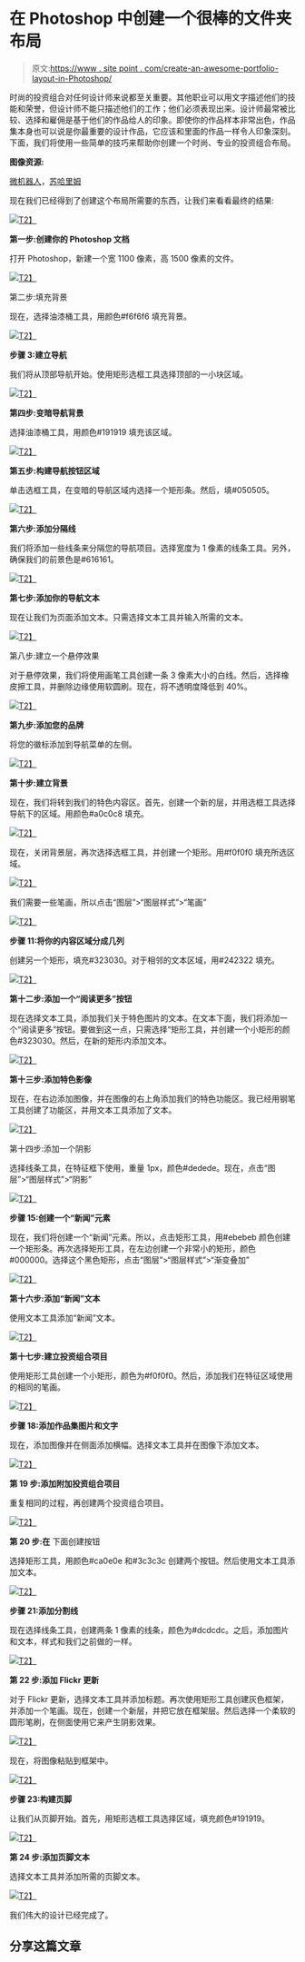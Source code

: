 # 在 Photoshop 中创建一个很棒的文件夹布局

> 原文:[https://www . site point . com/create-an-awesome-portfolio-layout-in-Photoshop/](https://www.sitepoint.com/create-an-awesome-portfolio-layout-in-photoshop/)

时尚的投资组合对任何设计师来说都至关重要。其他职业可以用文字描述他们的技能和荣誉，但设计师不能只描述他们的工作；他们必须表现出来。设计师最常被比较、选择和雇佣是基于他们的作品给人的印象。即使你的作品样本非常出色，作品集本身也可以说是你最重要的设计作品，它应该和里面的作品一样令人印象深刻。下面，我们将使用一些简单的技巧来帮助你创建一个时尚、专业的投资组合布局。

**图像资源:**

[微机器人](https://new.microbot.ch/)，[苏哈里姆](http://www.behance.net/sugarrhyme)

现在我们已经得到了创建这个布局所需要的东西，让我们来看看最终的结果:

[![](../Images/aafc5ae0a47a962bd55652be8c709da7.png)T2】](https://www.sitepoint.com/wp-content/uploads/2012/02/Final-result2.jpg)

**第一步:创建你的 Photoshop 文档** 

打开 Photoshop，新建一个宽 1100 像素，高 1500 像素的文件。

[![](../Images/d309692bab6d6df351682b1307296a44.png)T2】](https://www.sitepoint.com/wp-content/uploads/2012/02/Step-1.jpg)

第二步:填充背景

现在，选择油漆桶工具，用颜色#f6f6f6 填充背景。

[![](../Images/5caf706f160aaab547a2c74afb576a45.png)T2】](https://www.sitepoint.com/wp-content/uploads/2012/02/Step-2.jpg)

**步骤 3:建立导航** 

我们将从顶部导航开始。使用矩形选框工具选择顶部的一小块区域。

[![](../Images/c38c431b521886446a6d61a80e9041b3.png)T2】](https://www.sitepoint.com/wp-content/uploads/2012/02/Step-3.jpg)

**第四步:变暗导航背景** 

选择油漆桶工具，用颜色#191919 填充该区域。

[![](../Images/8b5fc6aa49482212b3ca7a375bbc06e1.png)T2】](https://www.sitepoint.com/wp-content/uploads/2012/02/Step-4.jpg)

**第五步:构建导航按钮区域** 

单击选框工具，在变暗的导航区域内选择一个矩形条。然后，填#050505。

[![](../Images/9e6c8b5a199885a83264cc78526f1e76.png)T2】](https://www.sitepoint.com/wp-content/uploads/2012/02/Step-5.jpg)

**第六步:添加分隔线** 

我们将添加一些线条来分隔您的导航项目。选择宽度为 1 像素的线条工具。另外，确保我们的前景色是#616161。

[![](../Images/84cc5eccc38bffb1d0305b63d1b4ea45.png)T2】](https://www.sitepoint.com/wp-content/uploads/2012/02/Step-6.jpg)

**第七步:添加你的导航文本** 

现在让我们为页面添加文本。只需选择文本工具并输入所需的文本。

[![](../Images/e8e6720b8bb9a68b26bc97070ff4d672.png)T2】](https://www.sitepoint.com/wp-content/uploads/2012/02/Step-7.jpg)

第八步:建立一个悬停效果

对于悬停效果，我们将使用画笔工具创建一条 3 像素大小的白线。然后，选择橡皮擦工具，并删除边缘使用软圆刷。现在，将不透明度降低到 40%。

[![](../Images/e0602a9ebf78aeb47339adb2781f0738.png)T2】](https://www.sitepoint.com/wp-content/uploads/2012/02/Step-8.jpg)

**第九步:添加您的品牌** 

将您的徽标添加到导航菜单的左侧。

[![](../Images/799c2f9ca75c0fe82e33dbc48eb7dd62.png)T2】](https://www.sitepoint.com/wp-content/uploads/2012/02/Step-9.jpg)

**第十步:建立背景** 

现在，我们将转到我们的特色内容区。首先，创建一个新的层，并用选框工具选择导航下的区域。用颜色#a0c0c8 填充。

[![](../Images/d7392e1d901f5910e880ee25f1919534.png)T2】](https://www.sitepoint.com/wp-content/uploads/2012/02/Step-10a.jpg)

现在，关闭背景层，再次选择选框工具，并创建一个矩形。用#f0f0f0 填充所选区域。

[![](../Images/691394ee836a929b54b604e8908eebae.png)T2】](https://www.sitepoint.com/wp-content/uploads/2012/02/Step-10b.jpg)

我们需要一些笔画，所以点击“图层”>“图层样式”>“笔画”

[![](../Images/ec8ee4f6c18a0925647c0364b6cd0467.png)T2】](https://www.sitepoint.com/wp-content/uploads/2012/02/Step-10c.jpg)

**步骤 11:将你的内容区域分成几列** 

创建另一个矩形，填充#323030。对于相邻的文本区域，用#242322 填充。

[![](../Images/2e159e1697f4d6ffcddc5356f140e1e9.png)T2】](https://www.sitepoint.com/wp-content/uploads/2012/02/Step-11.jpg)

**第十二步:添加一个“阅读更多”按钮** 

现在选择文本工具，添加我们关于特色图片的文本。在文本下面，我们将添加一个“阅读更多”按钮。要做到这一点，只需选择“矩形工具，并创建一个小矩形的颜色#323030。然后，在新的矩形内添加文本。

[![](../Images/e6d58652c1a46149189f11b83bfe620c.png)T2】](https://www.sitepoint.com/wp-content/uploads/2012/02/Step-12.jpg)

**第十三步:添加特色影像** 

现在，在右边添加图像，并在图像的右上角添加我们的特色功能区。我已经用钢笔工具创建了功能区，并用文本工具添加了文本。

[![](../Images/ceaabc547dee49493e3f1f9d20102c0d.png)T2】](https://www.sitepoint.com/wp-content/uploads/2012/02/Step-13.jpg)

第十四步:添加一个阴影

选择线条工具，在特征框下使用，重量 1px，颜色#dedede。现在，点击“图层”>“图层样式”>“阴影”

[![](../Images/8ae4c33485224e709808cc61aa9a1b85.png)T2】](https://www.sitepoint.com/wp-content/uploads/2012/02/Step-14.jpg)

**步骤 15:创建一个“新闻”元素** 

现在，我们将创建一个“新闻”元素。所以，点击矩形工具，用#ebebeb 颜色创建一个矩形条。再次选择矩形工具，在左边创建一个非常小的矩形，颜色#000000。选择这个黑色矩形，点击“图层”>“图层样式”>“渐变叠加”

[![](../Images/7462aaf513a37059420f7be201c9d7ea.png)T2】](https://www.sitepoint.com/wp-content/uploads/2012/02/Step-15.jpg)

**第十六步:添加“新闻”文本** 

使用文本工具添加“新闻”文本。

[![](../Images/e9f16bd8a85ae9ea14be2522f715c306.png)T2】](https://www.sitepoint.com/wp-content/uploads/2012/02/Step-16.jpg)

**第十七步:建立投资组合项目** 

使用矩形工具创建一个小矩形，颜色为#f0f0f0。然后，添加我们在特征区域使用的相同的笔画。

[![](../Images/cf365fb7533880b138abc221290e1242.png)T2】](https://www.sitepoint.com/wp-content/uploads/2012/02/Step-17.jpg)

**步骤 18:添加作品集图片和文字** 

现在，添加图像并在侧面添加横幅。选择文本工具并在图像下添加文本。

[![](../Images/87ce48b311660c580bc3d9a07cc91e17.png)T2】](https://www.sitepoint.com/wp-content/uploads/2012/02/Step-18.jpg)

**第 19 步:添加附加投资组合项目** 

重复相同的过程，再创建两个投资组合项目。

[![](../Images/782918578b57512a91e32c5ba62fd342.png)T2】](https://www.sitepoint.com/wp-content/uploads/2012/02/Step-19.jpg)

**第 20 步:在** 下面创建按钮

选择矩形工具，用颜色#ca0e0e 和#3c3c3c 创建两个按钮。然后使用文本工具添加文本。

[![](../Images/e1f3d3f015034fda4118bc4399589318.png)T2】](https://www.sitepoint.com/wp-content/uploads/2012/02/Step-20.jpg)

**步骤 21:添加分割线** 

现在选择线条工具，创建两条 1 像素的线条，颜色为#dcdcdc。之后，添加图片和文本，样式和我们之前做的一样。

[![](../Images/1b7bcb250ec632e6f35f69b568a67dc0.png)T2】](https://www.sitepoint.com/wp-content/uploads/2012/02/Step-21.jpg)

**第 22 步:添加 Flickr 更新** 

对于 Flickr 更新，选择文本工具并添加标题。再次使用矩形工具创建灰色框架，并添加一个笔画。现在，创建一个新层，并把它放在框架层。然后选择一个柔软的圆形笔刷，在侧面使用它来产生阴影效果。

[![](../Images/95ccbf2dbd5ca6ab656b4a055b0c600b.png)T2】](https://www.sitepoint.com/wp-content/uploads/2012/02/Step-22.jpg)

现在，将图像粘贴到框架中。

[![](../Images/a5e5224551f0fa738bfcc41a4395ef88.png)T2】](https://www.sitepoint.com/wp-content/uploads/2012/02/Step-22b.jpg)

**步骤 23:构建页脚** 

让我们从页脚开始。首先，用矩形选框工具选择区域，填充颜色#191919。

[![](../Images/f5c1b98144b2d1d410e2b299e43bc05e.png)T2】](https://www.sitepoint.com/wp-content/uploads/2012/02/Step-23.jpg)

**第 24 步:添加页脚文本** 

选择文本工具并添加所需的页脚文本。

[![](../Images/0196a6a512db812508c4cc5b7ea4ebef.png)T2】](https://www.sitepoint.com/wp-content/uploads/2012/02/Step-24.jpg)

我们伟大的设计已经完成了。

## 分享这篇文章